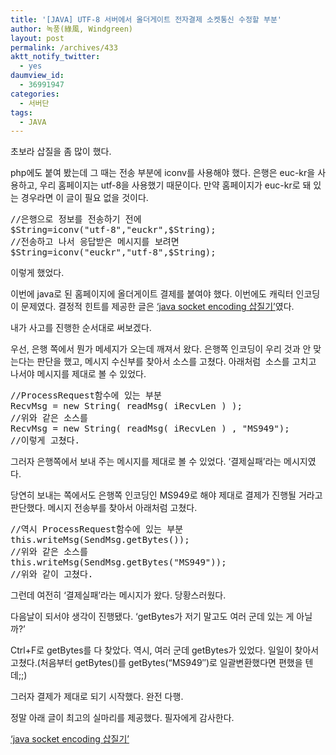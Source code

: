 ```yaml
---
title: '[JAVA] UTF-8 서버에서 올더게이트 전자결제 소켓통신 수정할 부분'
author: 녹풍(綠風, Windgreen)
layout: post
permalink: /archives/433
aktt_notify_twitter:
  - yes
daumview_id:
  - 36991947
categories:
  - 서버단
tags:
  - JAVA
---
```

초보라 삽질을 좀 많이 했다.

php에도 붙여 봤는데 그 때는 전송 부분에 iconv를 사용해야 했다. 은행은 euc-kr을 사용하고, 우리 홈페이지는 utf-8을 사용했기 때문이다. 만약 홈페이지가 euc-kr로 돼 있는 경우라면 이 글이 필요 없을 것이다.

<pre class="brush:php">//은행으로 정보를 전송하기 전에
$String=iconv("utf-8","euckr",$String);
//전송하고 나서 응답받은 메시지를 보려면 
$String=iconv("euckr","utf-8",$String);
</pre>

이렇게 했었다.

이번에 java로 된 홈페이지에 올더게이트 결제를 붙여야 했다. 이번에도 캐릭터 인코딩이 문제였다. 결정적 힌트를 제공한 글은 <a href="http://www.google.co.kr/#hl=ko&xhr=t&q=&#039;java+socket+encoding+%EC%82%BD%EC%A7%88%EA%B8%B0&#039;&cp=26&pf=p&sclient=psy&newwindow=1&site=&source=hp&aq=f&aqi=&aql=&oq=&#039;java+socket+encoding+%EC%82%BD%EC%A7%88%EA%B8%B0&#039;&pbx=1&fp=9bc2c99ee635e670" target="_blank">&#8216;java socket encoding 삽질기&#8217;</a>였다.

내가 사고를 진행한 순서대로 써보겠다.

우선, 은행 쪽에서 뭔가 메세지가 오는데 깨져서 왔다. 은행쪽 인코딩이 우리 것과 안 맞는다는 판단을 했고, 메시지 수신부를 찾아서 소스를 고쳤다. 아래처럼 &nbsp;소스를 고치고 나서야 메시지를 제대로 볼 수 있었다.

<pre class="brush:java">//ProcessRequest함수에 있는 부분
RecvMsg = new String( readMsg( iRecvLen ) );
//위와 같은 소스를
RecvMsg = new String( readMsg( iRecvLen ) , "MS949");
//이렇게 고쳤다.
</pre>

그러자 은행쪽에서 보내 주는 메시지를 제대로 볼 수 있었다. &#8216;결제실패&#8217;라는 메시지였다.

당연히 보내는 쪽에서도 은행쪽 인코딩인 MS949로 해야 제대로 결제가 진행될 거라고 판단했다. 메시지 전송부를 찾아서 아래처럼 고쳤다.

<pre class="brush:java">//역시 ProcessRequest함수에 있는 부분
this.writeMsg(SendMsg.getBytes());
//위와 같은 소스를
this.writeMsg(SendMsg.getBytes("MS949"));
//위와 같이 고쳤다.
</pre>

그런데 여전히 &#8216;결제실패&#8217;라는 메시지가 왔다. 당황스러웠다.

다음날이 되서야 생각이 진행됐다. &#8216;getBytes가 저기 말고도 여러 군데 있는 게 아닐까?&#8217;

Ctrl+F로 getBytes를 다 찾았다. 역시, 여러 군데 getBytes가 있었다. 일일이 찾아서 고쳤다.(처음부터 getBytes()를 getBytes(&#8220;MS949&#8243;)로 일괄변환했다면 편했을 텐데;;)

그러자 결제가 제대로 되기 시작했다. 완전 다행.

정말 아래 글이 최고의 실마리를 제공했다. 필자에게 감사한다.

<a href="http://www.google.co.kr/#hl=ko&xhr=t&q=&#039;java+socket+encoding+%EC%82%BD%EC%A7%88%EA%B8%B0&#039;&cp=26&pf=p&sclient=psy&newwindow=1&site=&source=hp&aq=f&aqi=&aql=&oq=&#039;java+socket+encoding+%EC%82%BD%EC%A7%88%EA%B8%B0&#039;&pbx=1&fp=9bc2c99ee635e670" target="_blank">&#8216;java socket encoding 삽질기&#8217;</a>